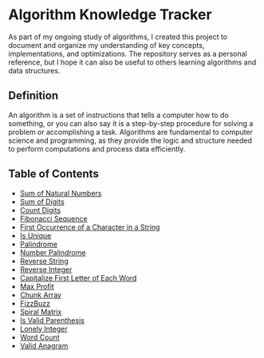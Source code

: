 # Algorithm Knowledge Tracker

As part of my ongoing study of algorithms, I created this project to document and organize my understanding of key concepts, implementations, and optimizations. The repository serves as a personal reference, but I hope it can also be useful to others learning algorithms and data structures.

## Definition
An algorithm is a set of instructions that tells a computer how to do something, or you can also say it is a step-by-step procedure for solving a problem or accomplishing a task. Algorithms are fundamental to computer science and programming, as they provide the logic and structure needed to perform computations and process data efficiently.


## Table of Contents
- [Sum of Natural Numbers](./sumNaturalNumbers/README.md)
- [Sum of Digits](./sumDigits/README.md)
- [Count Digits](./countDigits/README.md)
- [Fibonacci Sequence](./fibonacci/README.md)
- [First Occurrence of a Character in a String](./firstOccurrence/README.md)
- [Is Unique](./isUnique/README.md)
- [Palindrome](./palindrome/README.md)
- [Number Palindrome](./numberPalindrome/README.md)
- [Reverse String](./reverseString/README.md)
- [Reverse Integer](./reverseInteger/README.md)
- [Capitalize First Letter of Each Word](./capitalize/README.md)
- [Max Profit](./maxProfit/README.md)
- [Chunk Array](./chunkArray/README.md)
- [FizzBuzz](./fizzbuzz/README.md)
- [Spiral Matrix](./spiralMatrix/README.md)
- [Is Valid Parenthesis](./isValidParenthesis/README.md)
- [Lonely Integer](./lonelyInteger/README.md)
- [Word Count](./wordCount/README.md)
- [Valid Anagram](./validAnagram/README.md)